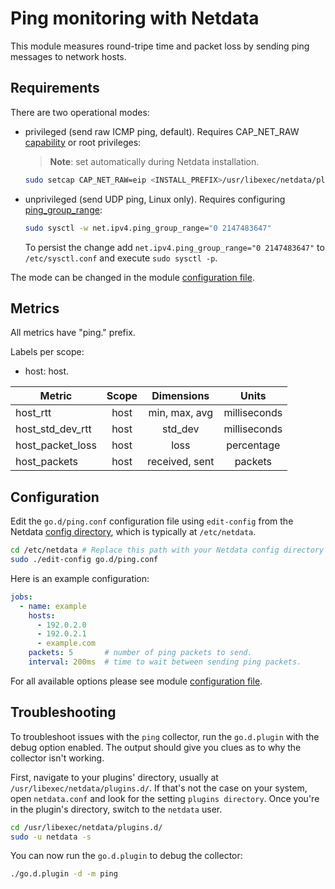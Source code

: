<!--
title: "Ping monitoring with Netdata"
description: "Monitor round-trip time and packet loss to network hosts with zero configuration, per-second metric granularity, and interactive visualizations."
custom_edit_url: https://github.com/netdata/go.d.plugin/edit/master/modules/ping/README.md
sidebar_label: "Ping"
learn_status: "Published"
learn_topic_type: "References"
learn_rel_path: "Integrations/Monitor/QoS"
-->

# Ping monitoring with Netdata

This module measures round-tripe time and packet loss by sending ping messages to network hosts.

## Requirements

There are two operational modes:

- privileged (send raw ICMP ping, default). Requires
  CAP_NET_RAW [capability](https://man7.org/linux/man-pages/man7/capabilities.7.html) or root privileges:
  > **Note**: set automatically during Netdata installation.

  ```bash
  sudo setcap CAP_NET_RAW=eip <INSTALL_PREFIX>/usr/libexec/netdata/plugins.d/go.d.plugin
  ```

- unprivileged (send UDP ping, Linux only).
  Requires configuring [ping_group_range](https://www.man7.org/linux/man-pages/man7/icmp.7.html):

  ```bash
  sudo sysctl -w net.ipv4.ping_group_range="0 2147483647"
  ```
  To persist the change add `net.ipv4.ping_group_range="0 2147483647"` to `/etc/sysctl.conf` and
  execute `sudo sysctl -p`.

The mode can be changed in the module [configuration file](#Configuration).

## Metrics

All metrics have "ping." prefix.

Labels per scope:

- host: host.

| Metric           | Scope |   Dimensions   |    Units     |
|------------------|:-----:|:--------------:|:------------:|
| host_rtt         | host  | min, max, avg  | milliseconds |
| host_std_dev_rtt | host  |    std_dev     | milliseconds |
| host_packet_loss | host  |      loss      |  percentage  |
| host_packets     | host  | received, sent |   packets    |

## Configuration

Edit the `go.d/ping.conf` configuration file using `edit-config` from the
Netdata [config directory](https://learn.netdata.cloud/docs/configure/nodes), which is typically at `/etc/netdata`.

```bash
cd /etc/netdata # Replace this path with your Netdata config directory
sudo ./edit-config go.d/ping.conf
```

Here is an example configuration:

```yaml
jobs:
  - name: example
    hosts:
      - 192.0.2.0
      - 192.0.2.1
      - example.com
    packets: 5       # number of ping packets to send.
    interval: 200ms  # time to wait between sending ping packets.
```

For all available options please see
module [configuration file](https://github.com/netdata/go.d.plugin/blob/master/config/go.d/ping.conf).

## Troubleshooting

To troubleshoot issues with the `ping` collector, run the `go.d.plugin` with the debug option enabled. The output
should give you clues as to why the collector isn't working.

First, navigate to your plugins' directory, usually at `/usr/libexec/netdata/plugins.d/`. If that's not the case on your
system, open `netdata.conf` and look for the setting `plugins directory`. Once you're in the plugin's directory, switch
to the `netdata` user.

```bash
cd /usr/libexec/netdata/plugins.d/
sudo -u netdata -s
```

You can now run the `go.d.plugin` to debug the collector:

```bash
./go.d.plugin -d -m ping
```
